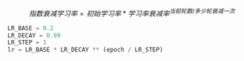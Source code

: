 $$
指数衰减学习率 = 初始学习率 * 学习率衰减率^{当前轮数/多少轮衰减一次}
$$ 
```python
LR_BASE = 0.2
LR_DECAY = 0.99
LR_STEP = 1
lr = LR_BASE * LR_DECAY ** (epoch / LR_STEP)
```
